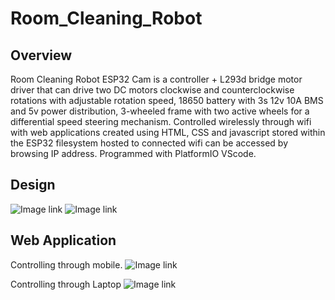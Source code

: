 # Room_Cleaning_Robot

## Overview

Room Cleaning Robot ESP32 Cam is a controller + L293d bridge motor driver that can drive two DC motors clockwise and counterclockwise rotations with adjustable rotation speed, 18650 battery with 3s 12v 10A BMS and 5v power distribution, 3-wheeled frame with two active wheels for a differential speed steering mechanism. Controlled wirelessly through wifi with web applications created using HTML, CSS and javascript stored within the ESP32 filesystem hosted to connected wifi can be accessed by browsing IP address. Programmed with PlatformIO VScode.

## Design

![Image link](https://github.com/kaushikbaidya09/Room_Cleaning_Robot/blob/main/Pics/image1.jpg?raw=true) ![Image link](https://github.com/kaushikbaidya09/Room_Cleaning_Robot/blob/main/Pics/image2.jpg?raw=true)

## Web Application
Controlling through mobile.
![Image link](https://github.com/kaushikbaidya09/Room_Cleaning_Robot/blob/main/Pics/SC1.jpg?raw=true)

Controlling through Laptop
![Image link](https://github.com/kaushikbaidya09/Room_Cleaning_Robot/blob/main/Pics/SC2.jpg?raw=true)
